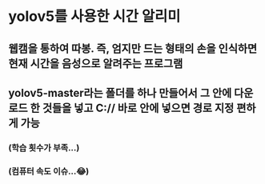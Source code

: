 
# yolov5를 사용한 시간 알리미
## 웹캠을 통하여 따봉. 즉, 엄지만 드는 형태의 손을 인식하면 현재 시간을 음성으로 알려주는 프로그램
## yolov5-master라는 폴더를 하나 만들어서 그 안에 다운로드 한 것들을 넣고 C:// 바로 안에 넣으면 경로 지정 편하게 가능


### (학습 횟수가 부족...)
### (컴퓨터 속도 이슈...😂)

